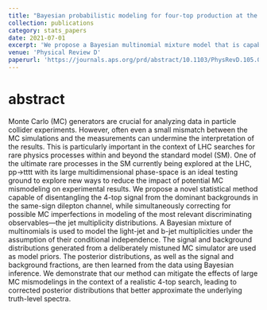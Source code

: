 ```yaml
---
title: "Bayesian probabilistic modeling for four-top production at the LHC"
collection: publications
category: stats_papers
date: 2021-07-01
excerpt: 'We propose a Bayesian multinomial mixture model that is capable of capturing the jet multiplicity distributions of rare resonant processes involving multiple top-quarks at the LHC. 4 top-quarks produced at the Large Hadron Collider.'
venue: 'Physical Review D'
paperurl: 'https://journals.aps.org/prd/abstract/10.1103/PhysRevD.105.092001'
---
```


abstract
===
Monte Carlo (MC) generators are crucial for analyzing data in particle collider experiments. However, often even a small mismatch between the MC simulations and the measurements can undermine the interpretation of the results. This is particularly important in the context of LHC searches for rare physics processes within and beyond the standard model (SM). One of the ultimate rare processes in the SM currently being explored at the LHC, pp→tttt with its large multidimensional phase-space is an ideal testing ground to explore new ways to reduce the impact of potential MC mismodeling on experimental results. We propose a novel statistical method capable of disentangling the 4-top signal from the dominant backgrounds in the same-sign dilepton channel, while simultaneously correcting for possible MC imperfections in modeling of the most relevant discriminating observables—the jet multiplicity distributions. A Bayesian mixture of multinomials is used to model the light-jet and 
b-jet multiplicities under the assumption of their conditional independence. The signal and background distributions generated from a deliberately mistuned MC simulator are used as model priors. The posterior distributions, as well as the signal and background fractions, are then learned from the data using Bayesian inference. We demonstrate that our method can mitigate the effects of large MC mismodelings in the context of a realistic 4-top search, leading to corrected posterior distributions that better approximate the underlying truth-level spectra.
